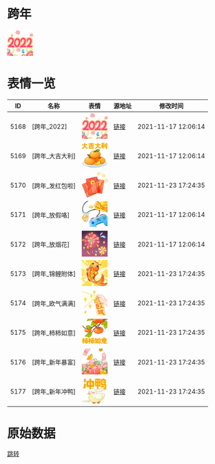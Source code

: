 # 跨年

<img src="./cover.png" height="60" alt="cover" />

# 表情一览

|ID|名称|表情|源地址|修改时间|
|----|----|----|----|----|
|5168|[跨年_2022]|<img src="./pic/005168_%5B跨年_2022%5D.png" height="60" alt="2022"/>|[链接](http://i0.hdslb.com/bfs/emote/a88b042f3234d2c88164c63104736ef9d9570ed8.png)|2021-11-17 12:06:14|
|5169|[跨年_大吉大利]|<img src="./pic/005169_%5B跨年_大吉大利%5D.png" height="60" alt="大吉大利"/>|[链接](http://i0.hdslb.com/bfs/emote/9297f07e5e7d807214912d6f6996ce06f5ec8076.png)|2021-11-17 12:06:14|
|5170|[跨年_发红包啦]|<img src="./pic/005170_%5B跨年_发红包啦%5D.png" height="60" alt="发红包啦"/>|[链接](http://i0.hdslb.com/bfs/emote/d98d8539c86960f6c91e87d6d500580b4856a2be.png)|2021-11-23 17:24:35|
|5171|[跨年_放假咯]|<img src="./pic/005171_%5B跨年_放假咯%5D.png" height="60" alt="放假咯"/>|[链接](http://i0.hdslb.com/bfs/emote/a4291606d8a666e1b5e78b1f75b62869fcc70dd8.png)|2021-11-17 12:06:14|
|5172|[跨年_放烟花]|<img src="./pic/005172_%5B跨年_放烟花%5D.png" height="60" alt="放烟花"/>|[链接](http://i0.hdslb.com/bfs/emote/9b0e17d22fe9fe8628da6691c7c0c2b040cebee9.png)|2021-11-17 12:06:14|
|5173|[跨年_锦鲤附体]|<img src="./pic/005173_%5B跨年_锦鲤附体%5D.png" height="60" alt="锦鲤附体"/>|[链接](http://i0.hdslb.com/bfs/emote/c9bc06b388a4f172d9d206a8b2149743a93f1951.png)|2021-11-23 17:24:35|
|5174|[跨年_欧气满满]|<img src="./pic/005174_%5B跨年_欧气满满%5D.png" height="60" alt="欧气满满"/>|[链接](http://i0.hdslb.com/bfs/emote/ae6b7b0e2114aa7f2001ffa09b03c2deda98abd7.png)|2021-11-23 17:24:35|
|5175|[跨年_柿柿如意]|<img src="./pic/005175_%5B跨年_柿柿如意%5D.png" height="60" alt="柿柿如意"/>|[链接](http://i0.hdslb.com/bfs/emote/c2911662b9dd3f2786158195411c4ff0311911bd.png)|2021-11-23 17:24:35|
|5176|[跨年_新年暴富]|<img src="./pic/005176_%5B跨年_新年暴富%5D.png" height="60" alt="新年暴富"/>|[链接](http://i0.hdslb.com/bfs/emote/c2e06c02ed6624d539abf2622274790a9d99bc3a.png)|2021-11-23 17:24:35|
|5177|[跨年_新年冲鸭]|<img src="./pic/005177_%5B跨年_新年冲鸭%5D.png" height="60" alt="新年冲鸭"/>|[链接](http://i0.hdslb.com/bfs/emote/0170ae9c7e467964b8dabdb00bb4ff594df6200f.png)|2021-11-23 17:24:35|

# 原始数据

[跳转](./raw.json)

